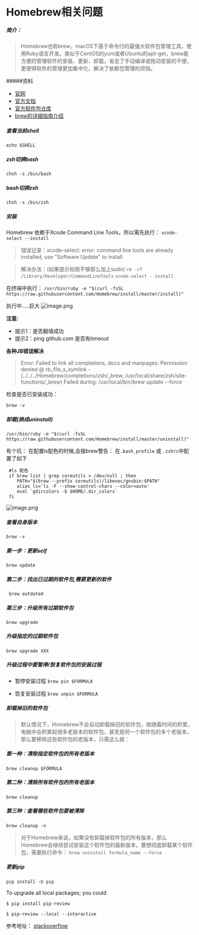 # Homebrew相关问题

##### 简介：
>Homebrew也称brew，macOS下基于命令行的最强大软件包管理工具，使用Ruby语言开发。类似于CentOS的yum或者Ubuntu的apt-get，brew能方便的管理软件的安装、更新、卸载，省去了手动编译或拖动安装的不便，更使得软件的管理更加集中化，解决了依赖包管理的烦恼。

#####资料
- [官网](https://brew.sh)
- [官方文档](https://docs.brew.sh)
- [官方软件包仓库](https://formulae.brew.sh)
- [brew的详细指南介绍](https://shockerli.net/post/macos-homebrew-manual/)


##### 查看当前shell
`echo $SHELL`

##### zsh切换bash 
`chsh -s /bin/bash`

##### bash切换zsh
`chsh -s /bin/zsh`

##### 安装
Homebrew 依赖于Xcode Command Line Tools，所以需先执行：
`xcode-select --install`

> 错误记录：xcode-select: error: command line tools are already installed, use "Software Update" to install

> 解决办法：(如果提示权限不够那么加上sudo)
`rm -rf /Library/Developer/CommandLineTools`
`xcode-select --install`


在终端中执行：
`/usr/bin/ruby -e "$(curl -fsSL https://raw.githubusercontent.com/Homebrew/install/master/install)"`

执行中.....巨大
![image.png](https://upload-images.jianshu.io/upload_images/1401554-f6a097bcb5944422.png?imageMogr2/auto-orient/strip%7CimageView2/2/w/1240)


**注意:**<br>

- 提示1：是否翻墙成功
- 提示2：ping github.com 是否有timeout




**各种JB错误解决**
> Error: Failed to link all completions, docs and manpages:
  Permission denied @ rb_file_s_symlink - (../../../Homebrew/completions/zsh/_brew, /usr/local/share/zsh/site-functions/_brew)
Failed during: /usr/local/bin/brew update --force



检查是否已安装成功：

`brew -v`



##### 卸载(换成uninstall)

`/usr/bin/ruby -e "$(curl -fsSL https://raw.githubusercontent.com/Homebrew/install/master/uninstall)"`



有个坑：
在配置ls配色的时候,会报brew警告：
在`.bash_profile` 或 `.zshrc`中配置了如下
```
 #ls 配色
 if brew list | grep coreutils > /dev/null ; then
	PATH="$(brew --prefix coreutils)/libexec/gnubin:$PATH"
	alias ls='ls -F --show-control-chars --color=auto'
	eval `gdircolors -b $HOME/.dir_colors`
 fi
```
![image.png](http://upload-images.jianshu.io/upload_images/1401554-2cec16efd5476410.png?imageMogr2/auto-orient/strip%7CimageView2/2/w/1240)

##### 查看自身版本
`brew -v` 

##### 第一步：更新self

`brew update`

##### 第二步：找出已过期的软件包,需要更新的软件

` brew outdated`

##### 第三步：升级所有过期软件包

`brew upgrade`

##### 升级指定的过期软件包

`brew upgrade XXX`

##### 升级过程中要暂停/恢复软件包的安装过程
- 暂停安装过程
`brew pin $FORMULA`

- 恢复安装过程
`brew unpin $FORMULA`

##### 卸载掉旧的软件包

>默认情况下，Homebrew不会自动卸载掉旧的软件包，故随着时间的积累，电脑中会积累起很多老版本的软件包，甚至是同一个软件包的多个老版本，那么要移除这些软件包的老版本，只需这么做：

##### 第一种：清除指定软件包的所有老版本
`brew cleanup $FORMULA`

##### 第二种：清除所有软件包的所有老版本
`brew cleanup`

##### 第三种：查看哪些软件包要被清除
`brew cleanup -n`

>对于Homebrew来说，如果没有卸载掉软件包的所有版本，那么Homebrew会继续尝试安装这个软件包的最新版本。要想彻底卸载某个软件包，需要执行命令：
`brew uninstall formula_name --force`


##### 更新pip
`pip install -U pip`

To upgrade all local packages; you could 

```
$ pip install pip-review

$ pip-review --local --interactive
```



参考地址：
[stackoverflow](https://stackoverflow.com/questions/34617452/how-to-update-xcode-from-command-line)



